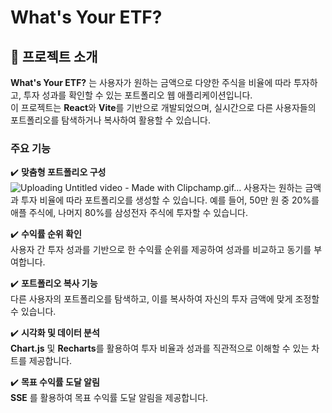 # What's Your ETF?

## 📌 프로젝트 소개
**What's Your ETF?** 는 사용자가 원하는 금액으로 다양한 주식을 비율에 따라 투자하고, 투자 성과를 확인할 수 있는 포트폴리오 웹 애플리케이션입니다.  
이 프로젝트는 **React**와 **Vite**를 기반으로 개발되었으며, 실시간으로 다른 사용자들의 포트폴리오를 탐색하거나 복사하여 활용할 수 있습니다.

### 주요 기능
✔️ **맞춤형 포트폴리오 구성**  
![Uploading Untitled video - Made with Clipchamp.gif…]()
사용자는 원하는 금액과 투자 비율에 따라 포트폴리오를 생성할 수 있습니다. 예를 들어, 50만 원 중 20%를 애플 주식에, 나머지 80%를 삼성전자 주식에 투자할 수 있습니다.  

✔️ **수익률 순위 확인**  
사용자 간 투자 성과를 기반으로 한 수익률 순위를 제공하여 성과를 비교하고 동기를 부여합니다.  

✔️ **포트폴리오 복사 기능**  
다른 사용자의 포트폴리오를 탐색하고, 이를 복사하여 자신의 투자 금액에 맞게 조정할 수 있습니다.  

✔️ **시각화 및 데이터 분석**  
**Chart.js** 및 **Recharts**를 활용하여 투자 비율과 성과를 직관적으로 이해할 수 있는 차트를 제공합니다.

✔️ **목표 수익률 도달 알림**  
**SSE** 를 활용하여 목표 수익률 도달 알림을 제공합니다.
